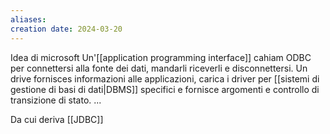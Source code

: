 ```yaml
---
aliases: 
creation date: 2024-03-20
---
```


Idea di microsoft
Un'[[application programming interface]] cahiam ODBC per connettersi alla fonte dei dati, mandarli riceverli e disconnettersi.
Un drive fornisces informazioni alle applicazioni, carica i driver per [[sistemi di gestione di basi di dati|DBMS]] specifici e fornisce argomenti e controllo di transizione di stato.
...


Da cui deriva [[JDBC]]